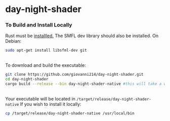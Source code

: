# day-night-shader

### To Build and Install Locally
Rust must be [installled.](https://www.rust-lang.org/tools/install)
The SMFL dev library should also be installed. On Debian:
```bash
sudo apt-get install libsfml-dev git
```

\
To download and build the executable:
```bash
git clone https://github.com/giovanni214/day-night-shader.git
cd day-night-shader
cargo build --release --bin day-night-shader-native #this will take a while
```

\
Your executable will be located in `/target/release/day-night-shader-native`
If you wish to install it locally:
```bash
cp /target/release/day-night-shader-native /usr/local/bin
```
